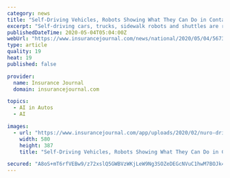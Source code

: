 ```yaml
---
category: news
title: "Self-Driving Vehicles, Robots Showing What They Can Do in Contactless Deliveries"
excerpt: "Self-driving cars, trucks, sidewalk robots and shuttles are rolling out of the labs and parking garages and onto American streets to help deliver"
publishedDateTime: 2020-05-04T05:04:00Z
webUrl: "https://www.insurancejournal.com/news/national/2020/05/04/567314.htm"
type: article
quality: 19
heat: 19
published: false

provider:
  name: Insurance Journal
  domain: insurancejournal.com

topics:
  - AI in Autos
  - AI

images:
  - url: "https://www.insurancejournal.com/app/uploads/2020/02/nuro-driverless-vehicle-580x387.jpg"
    width: 580
    height: 387
    title: "Self-Driving Vehicles, Robots Showing What They Can Do in Contactless Deliveries"

secured: "A8oS+mT6rfVEBw9/z72xslQ5GWBVzWKjLeW9Ng3SOZeDEGcNVuC1hwM7BOJk4inCW6edbuGX3uRBMCoBUogF86ZOda45bx1o4cieFGo1L1PhhJj8QWbjAQJmZ9HSxIt0mb5dVinvV/Qs9Am8fc0Ckb2PWzK+FujyuUtJkuu3lveuS3wmy9Eh4iJZUdRUbVN9Vg3SbMuH/zViZQ97HhgVbV5Vhp+HZwf9iiHw9dcdz9b/xTzLIyNejStK1aYuh9jbw2/mhStS0PafRAwTUECJH7keISQlT8w8H1Sb34bt3q6grE4N/oUJTtrQgFRveEKypgqi15T5b1DxFcbxyU94nJbBkF2JoCfrrXJnpZ6EgBiu0xM5Vde2dQATS/V66pnv2jGZTueH75zCSKPzvMmjqFR4r5RRy434gekJVL/OQGdk85FuqJb3OWNYS0FAeXScmQj4bIdpAFl+xgUwvsSY6+pAIkghSnsMbOkx332zV+M=;CJo4GqFAj3wdjRoY41CxbA=="
---
```


